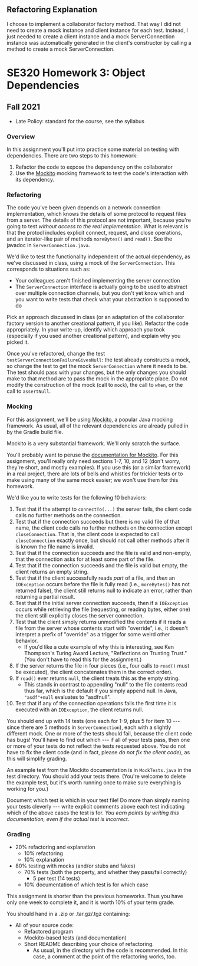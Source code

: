 ## Refactoring Explanation
I choose to implement a collaborator factory method. That way I did not need to create a mock instance and client instance for each test. Instead, I just needed to create a client instance and a mock ServerConnection instance was automatically generated in the client's constructor by calling a method to create a mock ServerConnection.
# SE320 Homework 3: Object Dependencies
## Fall 2021

- Late Policy: standard for the course, see the syllabus

### Overview
In this assignment you'll put into practice some material on testing with dependencies.  There are two steps to this homework:

1. Refactor the code to expose the dependency on the collaborator
2. Use the [Mockito](http://site.mockito.org/) mocking framework to test the code's interaction
   with its dependency.


### Refactoring
The code you've been given depends on a network connection implementation, which knows the details of some protocol
to request files from a server.  The details of this protocol are not important, because you're going to
test *without access to the real implementation*.  What is relevant is that the protocl includes
explicit connect, request, and close operations, and an iterator-like pair of methods
```moreBytes()``` and ```read()```.  See the javadoc in ```ServerConnection.java```.

We'd like to test the functionality independent of the actual dependency, as we've discussed in class, using a mock of the ```ServerConnection```. 
This corresponds to situations such as:

- Your colleagues aren't finished implementing the server connection
- The ```ServerConnection``` interface is actually going to be used to abstract over multiple connection channels, but you don't yet know which and you want to write tests that check what your abstraction is supposed to do

Pick an approach discussed in class (or an adaptation of the collaborator factory version to another
creational pattern, if you like).  Refactor the code appropriately.  In your write-up, identify
which approach you took (especially if you used another creational pattern), and explain why you
picked it.

Once you've refactored, change the test ```testServerConnectionFailureGivesNull```: the test
already constructs a mock, so change the test to get the mock ```ServerConnection``` where it needs
to be.  The test should pass with your changes, but the only changes you should make to that method are to pass the mock in the appropriate place.  Do not modify the construction of the mock (call to ```mock```), the call to ```when```, or the call to ```assertNull```.

### Mocking
For this assignment, we'll be using [Mockito](http://site.mockito.org/), a popular Java mocking
framework.  As usual, all of the relevant dependencies are already pulled in by the Gradle build
file.

Mockito is a very substantial framework.  We'll only scratch the surface.

You'll probably want to peruse the [documentation for Mockito](https://javadoc.io/static/org.mockito/mockito-core/3.1.0/org/mockito/Mockito.html).  For this assignment, you'll really only need sections 1-7, 10, and 12 (don't worry, they're short, and mostly examples).  If you use this (or a similar framework) in a real project, there are lots of bells and whistles for trickier tests or to make using many of the same mock easier; we won't use them for this homework.


We'd like you to write tests for the following 10 behaviors:

1. Test that if the attempt to ```connectTo(...)``` the server fails, the client code calls no
   further methods on the connection.
2. Test that if the connection succeeds but there is no valid file of that name, the client code calls no
   further methods on the connection except ```closeConnection```.  That is, the client code *is*
   expected to call ```closeConnection``` exactly once, but should not call other methods after it is known the
   file name is invalid.
3. Test that if the connection succeeds and the file is valid and non-empty, that the connection asks for at
   least some part of the file.
4. Test that if the connection succeeds and the file is valid but empty, the client returns an
   empty string.
5. Test that if the client successfully reads *part* of a file, and *then* an ```IOException```
   occurs before the file is fully read (i.e., ```moreBytes()``` has not returned false), the
   client still returns null to indicate an error, rather than returning a partial result.
6. Test that if the initial server connection succeeds, then if a ```IOException``` occurs while
   retrieving the file (requesting, or reading bytes, either one) the client still explicitly
   closes the server connection.
7. Test that the client simply returns unmodified the contents if it reads a file from the server
   whose contents start with "override",  i.e., it doesn't interpret a prefix of "override" as a trigger for some weird other behavior.
    + If you'd like a cute example of why this is interesting, see Ken Thompson's Turing Award
      Lecture, "Reflections on Trusting Trust." (You don't have to read this for the assignment.)
8. If the server returns the file in four pieces (i.e., four calls to ```read()``` must be executed), the client concatenates them in the correct order).
9. If ```read()``` ever returns ```null```, the client treats this as the empty string.
    + This stands in contrast to appending "null" to the file contents read thus far, which is the default if you simply append null. In Java, ```"asdf"+null``` evaluates to "asdfnull".
10. Test that if any of the connection operations fails the first time it is executed with an ```IOException```, the client
    returns null.


You should end up with 14 tests (one each for 1-9, plus 5 for item 10 --- since there are 5 methods
in ```ServerConnection```), each with a slightly different mock.  One or more of the tests should fail, because the client code has bugs!  You'll have to find out which --- if all of your tests pass, then one or more of your tests do not reflect the tests requested above.  You do not have to fix the client code (and in fact, please *do not fix the client code*), as this will simplify grading.

An example test from the Mockito documentation is in ```MockTests.java``` in the test directory.
You should add your tests there.  (You're welcome to delete the example test, but it's worth
running once to make sure everything is working for you.)

Document which test is which in your test file!  Do more than simply naming your tests cleverly ---
write explicit comments above each test indicating which of the above cases the test is for.  *You
earn points by writing this documentation, even if the actual test is incorrect.*


### Grading

- 20% refactoring and explanation
    + 10% refactoring
    + 10% explanation
- 80% testing with mocks (and/or stubs and fakes)
    + 70% tests (both the property, and whether they pass/fail correctly)
        - 5 per test (14 tests)
    + 10% documentation of which test is for which case

This assignment is shorter than the previous homeworks.  Thus you have only one week to complete
it, and it is worth 10% of your term grade.

You should hand in a .zip or .tar.gz/.tgz containing:

- All of your source code:
    + Refactored program
    + Mockito-based tests (and documentation)
    + Short README describing your choice of refactoring.
        - As usual, in the directory with the code is recommended. In this case, a comment at the point of the refactoring works, too.

